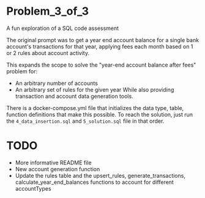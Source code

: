 # Problem_3_of_3
A fun exploration of a SQL code assessment 

The original prompt was to get a year end account balance for a single bank account's transactions for that year,
applying fees each month based on 1 or 2 rules about account activity.

This expands the scope to solve the "year-end account balance after fees" problem for:
 * An arbitrary number of accounts
 * An arbitrary set of rules for the given year
While also providing transaction and account data generation tools.

There is a docker-compose.yml file that initializes the data type, table, function definitions that make this possible.
To reach the solution, just run the `4_data_insertion.sql` and `5_solution.sql` file in that order.

# TODO
 - More informative README file
 - New account generation function
 - Update the rules table and the upsert_rules, generate_transactions, calculate_year_end_balances functions to account for different accountTypes